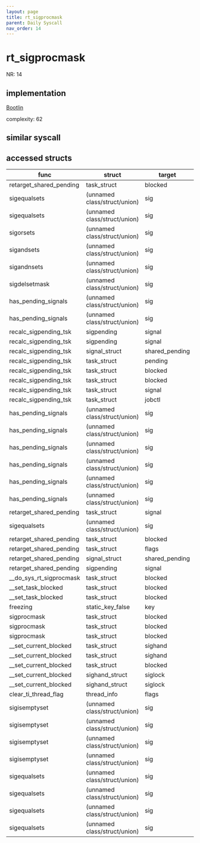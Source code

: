 ```yaml
---
layout: page
title: rt_sigprocmask
parent: Daily Syscall
nav_order: 14
---
```

        

# rt_sigprocmask
NR: 14

## implementation
[Bootlin](https://elixir.bootlin.com/linux/v6.14.7/source/kernel/signal.c#L3320)

complexity: 62


## similar syscall


## accessed structs

|func|struct|target|location|has_read|has_write|
|--|--|--|--|--|--|
|retarget_shared_pending|task_struct|blocked|https://elixir.bootlin.com/linux/v6.14.7/source/kernel/signal.c#L3108|false|false|
|sigequalsets|(unnamed class/struct/union)|sig|https://elixir.bootlin.com/linux/v6.14.7/source/include/linux/signal.h#L115|false|false|
|sigequalsets|(unnamed class/struct/union)|sig|https://elixir.bootlin.com/linux/v6.14.7/source/include/linux/signal.h#L114|false|false|
|sigorsets|(unnamed class/struct/union)|sig|https://elixir.bootlin.com/linux/v6.14.7/source/include/linux/signal.h#L157|false|false|
|sigandsets|(unnamed class/struct/union)|sig|https://elixir.bootlin.com/linux/v6.14.7/source/include/linux/signal.h#L160|false|false|
|sigandnsets|(unnamed class/struct/union)|sig|https://elixir.bootlin.com/linux/v6.14.7/source/include/linux/signal.h#L163|false|false|
|sigdelsetmask|(unnamed class/struct/union)|sig|https://elixir.bootlin.com/linux/v6.14.7/source/include/linux/signal.h#L227|false|false|
|has_pending_signals|(unnamed class/struct/union)|sig|https://elixir.bootlin.com/linux/v6.14.7/source/kernel/signal.c#L149|false|false|
|has_pending_signals|(unnamed class/struct/union)|sig|https://elixir.bootlin.com/linux/v6.14.7/source/kernel/signal.c#L152|false|false|
|recalc_sigpending_tsk|sigpending|signal|https://elixir.bootlin.com/linux/v6.14.7/source/kernel/signal.c#L162|false|false|
|recalc_sigpending_tsk|sigpending|signal|https://elixir.bootlin.com/linux/v6.14.7/source/kernel/signal.c#L163|false|false|
|recalc_sigpending_tsk|signal_struct|shared_pending|https://elixir.bootlin.com/linux/v6.14.7/source/kernel/signal.c#L163|false|false|
|recalc_sigpending_tsk|task_struct|pending|https://elixir.bootlin.com/linux/v6.14.7/source/kernel/signal.c#L162|false|false|
|recalc_sigpending_tsk|task_struct|blocked|https://elixir.bootlin.com/linux/v6.14.7/source/kernel/signal.c#L162|false|false|
|recalc_sigpending_tsk|task_struct|blocked|https://elixir.bootlin.com/linux/v6.14.7/source/kernel/signal.c#L163|false|false|
|recalc_sigpending_tsk|task_struct|signal|https://elixir.bootlin.com/linux/v6.14.7/source/kernel/signal.c#L163|true|true|
|recalc_sigpending_tsk|task_struct|jobctl|https://elixir.bootlin.com/linux/v6.14.7/source/kernel/signal.c#L161|true|true|
|has_pending_signals|(unnamed class/struct/union)|sig|https://elixir.bootlin.com/linux/v6.14.7/source/kernel/signal.c#L144|false|false|
|has_pending_signals|(unnamed class/struct/union)|sig|https://elixir.bootlin.com/linux/v6.14.7/source/kernel/signal.c#L145|false|false|
|has_pending_signals|(unnamed class/struct/union)|sig|https://elixir.bootlin.com/linux/v6.14.7/source/kernel/signal.c#L148|false|false|
|has_pending_signals|(unnamed class/struct/union)|sig|https://elixir.bootlin.com/linux/v6.14.7/source/kernel/signal.c#L143|false|false|
|has_pending_signals|(unnamed class/struct/union)|sig|https://elixir.bootlin.com/linux/v6.14.7/source/kernel/signal.c#L142|false|false|
|has_pending_signals|(unnamed class/struct/union)|sig|https://elixir.bootlin.com/linux/v6.14.7/source/kernel/signal.c#L139|false|false|
|retarget_shared_pending|task_struct|signal|https://elixir.bootlin.com/linux/v6.14.7/source/kernel/signal.c#L3097|true|true|
|sigequalsets|(unnamed class/struct/union)|sig|https://elixir.bootlin.com/linux/v6.14.7/source/include/linux/signal.h#L116|false|false|
|retarget_shared_pending|task_struct|blocked|https://elixir.bootlin.com/linux/v6.14.7/source/kernel/signal.c#L3105|false|false|
|retarget_shared_pending|task_struct|flags|https://elixir.bootlin.com/linux/v6.14.7/source/kernel/signal.c#L3102|true|true|
|retarget_shared_pending|signal_struct|shared_pending|https://elixir.bootlin.com/linux/v6.14.7/source/kernel/signal.c#L3097|true|true|
|retarget_shared_pending|sigpending|signal|https://elixir.bootlin.com/linux/v6.14.7/source/kernel/signal.c#L3097|false|false|
|__do_sys_rt_sigprocmask|task_struct|blocked|https://elixir.bootlin.com/linux/v6.14.7/source/kernel/signal.c#L3330|true|true|
|__set_task_blocked|task_struct|blocked|https://elixir.bootlin.com/linux/v6.14.7/source/kernel/signal.c#L3196|false|false|
|__set_task_blocked|task_struct|blocked|https://elixir.bootlin.com/linux/v6.14.7/source/kernel/signal.c#L3193|false|false|
|freezing|static_key_false|key|https://elixir.bootlin.com/linux/v6.14.7/source/include/linux/freezer.h#L36|false|false|
|sigprocmask|task_struct|blocked|https://elixir.bootlin.com/linux/v6.14.7/source/kernel/signal.c#L3244|true|true|
|sigprocmask|task_struct|blocked|https://elixir.bootlin.com/linux/v6.14.7/source/kernel/signal.c#L3251|false|false|
|sigprocmask|task_struct|blocked|https://elixir.bootlin.com/linux/v6.14.7/source/kernel/signal.c#L3248|false|false|
|__set_current_blocked|task_struct|sighand|https://elixir.bootlin.com/linux/v6.14.7/source/kernel/signal.c#L3226|true|true|
|__set_current_blocked|task_struct|sighand|https://elixir.bootlin.com/linux/v6.14.7/source/kernel/signal.c#L3224|true|true|
|__set_current_blocked|task_struct|blocked|https://elixir.bootlin.com/linux/v6.14.7/source/kernel/signal.c#L3221|false|false|
|__set_current_blocked|sighand_struct|siglock|https://elixir.bootlin.com/linux/v6.14.7/source/kernel/signal.c#L3226|false|false|
|__set_current_blocked|sighand_struct|siglock|https://elixir.bootlin.com/linux/v6.14.7/source/kernel/signal.c#L3224|false|false|
|clear_ti_thread_flag|thread_info|flags|https://elixir.bootlin.com/linux/v6.14.7/source/include/linux/thread_info.h#L102|false|false|
|sigisemptyset|(unnamed class/struct/union)|sig|https://elixir.bootlin.com/linux/v6.14.7/source/include/linux/signal.h#L103|false|false|
|sigisemptyset|(unnamed class/struct/union)|sig|https://elixir.bootlin.com/linux/v6.14.7/source/include/linux/signal.h#L101|false|false|
|sigisemptyset|(unnamed class/struct/union)|sig|https://elixir.bootlin.com/linux/v6.14.7/source/include/linux/signal.h#L99|false|false|
|sigisemptyset|(unnamed class/struct/union)|sig|https://elixir.bootlin.com/linux/v6.14.7/source/include/linux/signal.h#L98|false|false|
|sigequalsets|(unnamed class/struct/union)|sig|https://elixir.bootlin.com/linux/v6.14.7/source/include/linux/signal.h#L122|false|false|
|sigequalsets|(unnamed class/struct/union)|sig|https://elixir.bootlin.com/linux/v6.14.7/source/include/linux/signal.h#L120|false|false|
|sigequalsets|(unnamed class/struct/union)|sig|https://elixir.bootlin.com/linux/v6.14.7/source/include/linux/signal.h#L119|false|false|
|sigequalsets|(unnamed class/struct/union)|sig|https://elixir.bootlin.com/linux/v6.14.7/source/include/linux/signal.h#L117|false|false|
